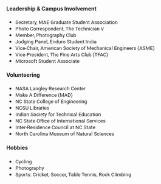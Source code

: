 <!---
No Title
-->

#### Leadership & Campus Involvement
* <span style="font-family:San Francisco, Roboto, Segoe UI; font-size:10pt;"> Secretary, MAE Graduate Student Association </span>
* <span style="font-family:San Francisco, Roboto, Segoe UI; font-size:10pt;">Photo Correspondent, The Technician </span>v
* <span style="font-family:San Francisco, Roboto, Segoe UI; font-size:10pt;">Member, Photography Club </span>
* <span style="font-family:San Francisco, Roboto, Segoe UI; font-size:10pt;">Judging Panel, Enduro Student India </span>
* <span style="font-family:San Francisco, Roboto, Segoe UI; font-size:10pt;">Vice-Chair, American Society of Mechanical Engineers (ASME) </span>
* <span style="font-family:San Francisco, Roboto, Segoe UI; font-size:10pt;">Vice-President, The Fine Arts Club (TFAC) </span>
* <span style="font-family:San Francisco, Roboto, Segoe UI; font-size:10pt;">Microsoft Student Associate </span>


#### Volunteering
*  <span style="font-family:San Francisco, Roboto, Segoe UI; font-size:10pt;"> NASA Langley Research Center
*  <span style="font-family:San Francisco, Roboto, Segoe UI; font-size:10pt;"> Make A Difference (MAD)
*  <span style="font-family:San Francisco, Roboto, Segoe UI; font-size:10pt;"> NC State College of Engineering
*  <span style="font-family:San Francisco, Roboto, Segoe UI; font-size:10pt;"> NCSU Libraries
*  <span style="font-family:San Francisco, Roboto, Segoe UI; font-size:10pt;"> Indian Society for Technical Education
*  <span style="font-family:San Francisco, Roboto, Segoe UI; font-size:10pt;"> NC State Office of International Services
* <span style="font-family:San Francisco, Roboto, Segoe UI; font-size:10pt;">  Inter-Residence Council at NC State
* <span style="font-family:San Francisco, Roboto, Segoe UI; font-size:10pt;">  North Carolina Museum of Natural Sciences

#### Hobbies
*  <span style="font-family:San Francisco, Roboto, Segoe UI; font-size:10pt;"> Cycling
*  <span style="font-family:San Francisco, Roboto, Segoe UI; font-size:10pt;"> Photography
*  <span style="font-family:San Francisco, Roboto, Segoe UI; font-size:10pt;"> Sports: Cricket, Soccer, Table Tennis, Rock Climbing
